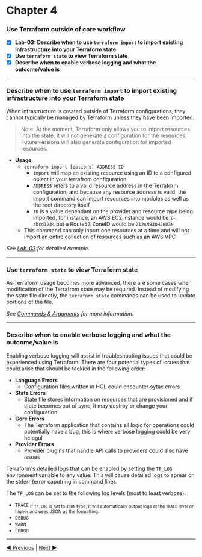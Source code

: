 # Chapter 4
### **Use Terraform outside of core workflow**
- [X] **[Lab-03](): Describe when to use `terraform import` to import existing infrastructure into your Terraform state**
- [X] **Use `terraform state` to view Terraform state**
- [X] **Describe when to enable verbose logging and what the outcome/value is**

___
### **Describe when to use `terraform import` to import existing infrastructure into your Terraform state**
When infrastructure is created outside of Terraform configurations, they cannot typically be managed by Terraform unless they have been imported.  

> Note: At the moment, Terraform only allows you to import resources into the state, it will not generate a configuration for the resources. Future versions will also generate configuration for imported resources.

- **Usage**
  - `terraform import [options] ADDRESS ID`
    - `import` will map an existing resource using an ID to a configured object in your terrafrom configuration
    - `ADDRESS` refers to a valid resource address in the Terraform configuration, and because any resource address is valid, the import command can import resources into modules as well as the root directory itself
    - `ID` is a value dependant on the provider and resource type being imported, for instance, an AWS EC2 instance would be `i-abcd1234` but a Route53 ZoneID would be `Z12ANB3UHJ0D3N`
  - This command can only inport one resources at a time and will not import an entire collection of resources such as an AWS VPC

_See [Lab-03]() for detailed example._

___
### **Use `terraform state` to view Terraform state**
As Terraform usage becomes more advanced, there are some cases when modification of the Terrafrom state may be required. Instead of modifying the state file directly, the `terraform state` commands can be used to update portions of the file.

_See [Commands & Arguments](./Commands-Arguments.md) for more information._
___
### **Describe when to enable verbose logging and what the outcome/value is**
Enabling verbose logging will assist in troubleshooting issues that could be experienced using Terraform. There are four potential types of issues that could arise that should be tackled in the following order:
- **Language Errors** 
  - Configuration files written in HCL could encounter sytax errors
- **State Errors**
  - State file stores information on resources that are provisioned and if state becomes out of sync, it may destroy or change your configuration
- **Core Errors**
  - The Terraform application that contains all logic for operations could potentially have a bug, this is where verbose logging could be very helpgul
- **Provider Errors**
  - Provider plugins that handle API calls to providers could also have issues

Terraform's detailed logs that can be enabled by setting the `TF_LOG` environment variable to any value. This will cause detailed logs to aprear on the stderr (error caputring in command line).

The `TF_LOG` can be set to the following log levels (most to least verbose):
- `TRACE` <sub>If `TF_LOG` is set to `JSON` type, it will automatically output logs at the `TRACE` level or higher and uses JSON as the formatting.</sub>
- `DEBUG`
- `WARN`
- `ERROR`

___

[ ◀︎ Previous](/Chapter%203/) | [Next ▶︎ ](/Chapter%205/)